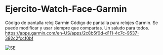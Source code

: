 # Ejercito-Watch-Face-Garmin
Código de pantalla reloj Garmin
Código de pantalla para relojes Garmin. Se puede modificar y usar siempre que compartas.
Un saludo para todos.
https://apps.garmin.com/en-US/apps/2c8b5f0d-d111-4c7c-9537-382c2fccf0bf

![SE](https://user-images.githubusercontent.com/114816269/216363312-7ea34b85-b1ef-4ec4-bd7e-166997c93645.png)
